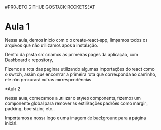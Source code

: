 #PROJETO GITHUB GOSTACK-ROCKETSEAT


# Aula 1

Nessa aula, demos inicio com o o create-react-app, limpamos todos os arquivos que não utilizamos apos a instalação.

Dentro da pasta src criamos as primeiras pages da aplicação, com Dashboard e repository, 

Fizemos a rota das paginas utilizando algumas importações do react como o switch, assim que encontrar a primeira rota que corresponda ao caminho, ele não procurará outras correspondências. 


*Aula 2

Nessa aula, comecamos a utilizar o styled components, fizemos um componente global para remover as estilizações padrões como margin, padding, box-sizing etc.. 

Importamos a nossa logo e uma imagem de background para a página inicial.

